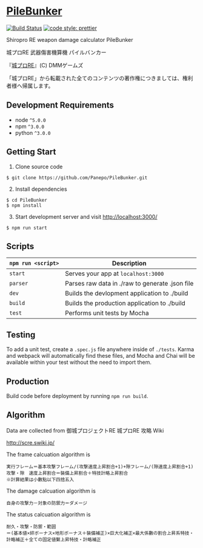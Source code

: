 # [PileBunker](https://github.com/Panepo/PileBunker)

[![Build Status](https://travis-ci.org/Panepo/PileBunker.svg?branch=master)](https://travis-ci.org/Panepo/PileBunker.svg) [![code style: prettier](https://img.shields.io/badge/code_style-prettier-ff69b4.svg)](https://github.com/prettier/prettier)

Shiropro RE weapon damage calculator PileBunker

城プロRE 武器傷害機算機 パイルバンカー

『[城プロRE](http://www.dmm.com/netgame_s/oshirore/)』(C) DMMゲームズ

「城プロRE」から転載された全てのコンテンツの著作権につきましては、権利者様へ帰属します。

## Development Requirements
* node `^5.0.0`
* npm `^3.0.0`
* python `^3.0.0`

## Getting Start

1. Clone source code
```
$ git clone https://github.com/Panepo/PileBunker.git
```
2. Install dependencies
```
$ cd PileBunker
$ npm install
```
3. Start development server and visit [http://localhost:3000/](http://localhost:3000/)
```
$ npm run start
```
## Scripts

|`npm run <script>`    |Description|
|-------------------|-----------|
|`start`            |Serves your app at `localhost:3000`|
|`parser`           |Parses raw data in ./raw to generate .json file|
|`dev`              |Builds the devlopment application to ./build|
|`build`            |Builds the production application to ./build|
|`test`             |Performs unit tests by Mocha|

## Testing

To add a unit test, create a `.spec.js` file anywhere inside of `./tests`. Karma and webpack will automatically find these files, and Mocha and Chai will be available within your test without the need to import them.

## Production

Build code before deployment by running `npm run build`.

## Algorithm

Data are collected from 御城プロジェクトRE 城プロRE 攻略 Wiki 

http://scre.swiki.jp/

The frame calcuation algorithm is

```
実行フレーム＝基本攻撃フレーム/(攻撃速度上昇割合+1)+隙フレーム/(隙速度上昇割合+1)
攻撃・隙　速度上昇割合＝裝備上昇割合＋特技計略上昇割合
※計算結果は小數點以下四捨五入
```

The damage calcuation algorithm is

```
自身の攻撃力－対象の防禦力＝ダメージ
```

The status calcuation algorithm is

```
耐久・攻撃・防禦・範囲 
＝(基本値×絆ボーナス×地形ボーナス＋裝備補正)×巨大化補正×最大係數の割合上昇系特技・計略補正＋全ての固定値繫上昇特技・計略補正
```
